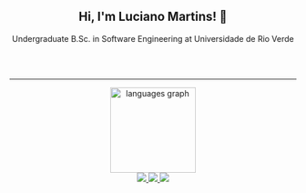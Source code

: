 <div align="center">
  <h2> Hi, I'm Luciano Martins! 👋</h2>
  <p>Undergraduate B.Sc. in Software Engineering at Universidade de Rio Verde</p>
</div>

</br></br>
<hr>

<div align="center">
  <img src="https://github-readme-stats.vercel.app/api/top-langs?username=lucianomartinsjr&locale=en&hide_title=false&layout=compact&card_width=320&langs_count=5&theme=dracula&hide_border=false" height="150" alt="languages graph"  />
</div>

<div id="icons" align="center">
  <a href="mailto:dev.lucianomartins@gmail.com" target="_blank">
    <img src="https://img.shields.io/badge/-Gmail-%23EA4335?style=for-the-badge&logo=gmail&logoColor=white" target="_blank">
  </a>
  <a href="https://www.linkedin.com/in/lucianomartinsjr" target="_blank">
    <img src="https://img.shields.io/badge/-LinkedIn-%230077B5?style=for-the-badge&logo=linkedin&logoColor=white" target="_blank">
  </a>
  <a href="https://instagram.com/luciano.martinsj" target="_blank">
    <img src="https://img.shields.io/badge/-Instagram-%23E4405F?style=for-the-badge&logo=instagram&logoColor=white" target="_blank">
  </a>
</div>

</div>
